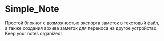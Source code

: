 # Simple_Note
Простой блокнот с возможностью экспорта заметок в текстовый файл, 
а также создания архива заметок для переноса на другое устройство. 
Keep your notes organized!
